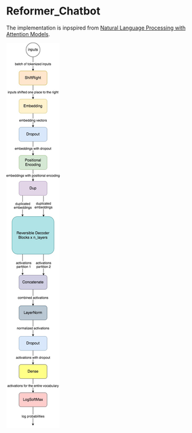 # Reformer_Chatbot

The implementation is inpspired from [Natural Language Processing with Attention Models](https://www.coursera.org/learn/attention-models-in-nlp).

![alt text](https://github.com/meherabhi/Chatbot/blob/main/Chatbot/Reformer.jpg)
